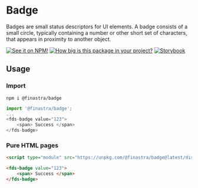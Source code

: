 # Badge

Badges are small status descriptors for UI elements. A badge consists of a small circle, typically containing a number or other short set of characters, that appears in proximity to another object.


[![See it on NPM!](https://img.shields.io/npm/v/@finastra/badge?style=for-the-badge)](https://www.npmjs.com/package/@finastra/badge)
[![How big is this package in your project?](https://img.shields.io/bundlephobia/minzip/@finastra/badge?style=for-the-badge)](https://bundlephobia.com/result?p=@finastra/badge')
[![Storybook](https://shields.io/badge/-Play%20with%20this%20web%20component-2a0481?logo=storybook&style=for-the-badge)](https://finastra.github.io/finastra-design-system/?path=/story/data-display-badge--default)

## Usage

### Import

```
npm i @finastra/badge
```

```ts
import '@finastra/badge';
...
<fds-badge value="123">
    <span> Success </span>
</fds-badge>
```

### Pure HTML pages

```html
<script type="module" src="https://unpkg.com/@finastra/badge@latest/dist/src/badge.js?module"></script>

<fds-badge value="123">
    <span> Success </span>
</fds-badge>
```
